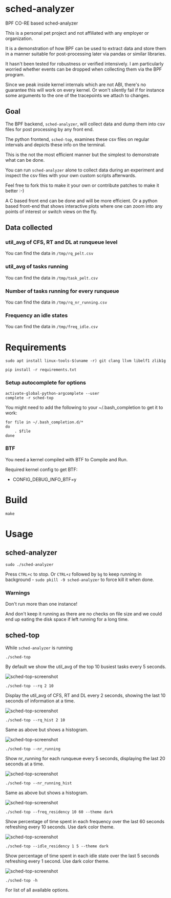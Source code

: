 # sched-analyzer

BPF CO-RE based sched-analyzer

This is a personal pet project and not affiliated with any employer
or organization.

It is a demonstration of how BPF can be used to extract data and store them in
a manner suitable for post-processing later via pandas or similar libraries.

It hasn't been tested for robustness or verified intensively. I am particularly
worried whether events can be dropped when collecting them via the BPF program.

Since we peak inside kernel internals which are not ABI, there's no guarantee
this will work on every kernel. Or won't silently fail if for instance some
arguments to the one of the tracepoints we attach to changes.

## Goal

The BPF backend, `sched-analyzer`, will collect data and dump them into csv
files for post processing by any front end.

The python frontend, `sched-top`, examines these csv files on regular intervals
and depicts these info on the terminal.

This is the not the most efficient manner but the simplest to demonstrate what
can be done.

You can run `sched-analyzer` alone to collect data during an experiment and
inspect the csv files with your own custom scripts afterwards.

Feel free to fork this to make it your own or contribute patches to make it
better :-)

A C based front end can be done and will be more efficient. Or a python based
front-end that shows interactive plots where one can zoom into any points of
interest or switch views on the fly.

## Data collected

### util_avg of CFS, RT and DL at runqueue level

You can find the data in `/tmp/rq_pelt.csv`

### util_avg of tasks running

You can find the data in `/tmp/task_pelt.csv`

### Number of tasks running for every runqueue

You can find the data in `/tmp/rq_nr_running.csv`

### Frequency an idle states

You can find the data in `/tmp/freq_idle.csv`


# Requirements

```
sudo apt install linux-tools-$(uname -r) git clang llvm libelf1 zlib1g

pip install -r requirements.txt
```

### Setup autocomplete for options

```
activate-global-python-argcomplete --user
complete -r sched-top
```
You might need to add the following to your ~/.bash_completion to get it to
work:

```
for file in ~/.bash_completion.d/*
do
	. $file
done
```

### BTF

You need a kernel compiled with BTF to Compile and Run.

Required kernel config to get BTF:

- CONFIG_DEBUG_INFO_BTF=y

# Build

```
make
```

# Usage

## sched-analyzer

```
sudo ./sched-analyzer
```

Press `CTRL+c` to stop. Or `CTRL+z` followed by `bg` to keep running in
background - `sudo pkill -9 sched-analyzer` to force kill it when done.

### Warnings

Don't run more than one instance!

And don't keep it running as there are no checks on file size and we could end
up eating the disk space if left running for a long time.

## sched-top

While `sched-analyzer` is running

```
./sched-top
```

By default we show the util_avg of the top 10 busiest tasks every 5 seconds.

![sched-top-screenshot](screenshots/sched-top-task.png?raw=true "sched-top")

```
./sched-top --rq 2 10
```

Display the util_avg of CFS, RT and DL every 2 seconds, showing the last 10
seconds of information at a time.

![sched-top-screenshot](screenshots/sched-top-rq.png?raw=true "sched-top --rq 2 20")

```
./sched-top --rq_hist 2 10
```

Same as above but shows a histogram.

![sched-top-screenshot](screenshots/sched-top-rq-hist.png?raw=true "sched-top --rq_hist 2 20")

```
./sched-top --nr_running
```

Show nr_running for each runqueue every 5 seconds, displaying the last 20
seconds at a time.

![sched-top-screenshot](screenshots/sched-top-nr-running.png?raw=true "sched-top --nr_running")

```
./sched-top --nr_running_hist
```

Same as above but shows a histogram.

![sched-top-screenshot](screenshots/sched-top-nr-running-hist.png?raw=true "sched-top --nr_running_hist")

```
./sched-top --freq_residency 10 60 --theme dark
```

Show percentage of time spent in each frequency over the last 60 seconds
refreshing every 10 seconds. Use dark color theme.

![sched-top-screenshot](screenshots/sched-top-freq-residency.png?raw=true "sched-top --freq_residency 10 60 --theme dark")

```
./sched-top --idle_residency 1 5 --theme dark
```

Show percentage of time spent in each idle state over the last 5 seconds
refreshing every 1 second. Use dark color theme.

![sched-top-screenshot](screenshots/sched-top-idle-residency.png?raw=true "sched-top --idle_residency 1 5 --theme dark")

```
./sched-top -h
```

For list of all available options.
